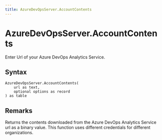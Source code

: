 ```yaml
---
title: AzureDevOpsServer.AccountContents
---
```


# AzureDevOpsServer.AccountContents


Enter Url of your Azure DevOps Analytics Service.


## Syntax

```powerquery
AzureDevOpsServer.AccountContents(
    url as text,
    optional options as record
) as table
```


## Remarks

Returns the contents downloaded from the Azure DevOps Analytics Service url as a binary value. This function uses different credentials for different organizations.



